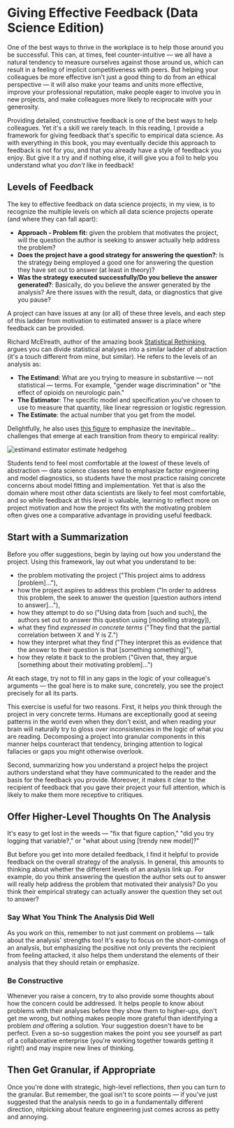 # Giving Effective Feedback (Data Science Edition)

One of the best ways to thrive in the workplace is to help those around you be successful. This can, at times, feel counter-intuitive — we all have a natural tendency to measure ourselves against those around us, which can result in a feeling of implicit competitiveness with peers. But helping your colleagues be more effective isn't just a good thing to do from an ethical perspective — it will also make your teams and units more effective, improve your professional reputation, make people eager to involve you in new projects, and make colleagues more likely to reciprocate with your generosity. 

Providing detailed, constructive feedback is one of the best ways to help colleagues. Yet it's a skill we rarely teach. In this reading, I provide a framework for giving feedback that's specific to empirical data science. As with everything in this book, you may eventually decide this approach to feedback is not for you, and that you already have a style of feedback you enjoy. But give it a try and if nothing else, it will give you a foil to help you understand what you *don't* like in feedback!

## Levels of Feedback

The key to effective feedback on data science projects, in my view, is to recognize the multiple levels on which all data science projects operate (and where they can fall apart):

- **Approach - Problem fit:** given the problem that motivates the project, will the question the author is seeking to answer actually help address the problem?
- **Does the project have a good strategy for answering the question?**: Is the strategy being employed a good one for answering the question they have set out to answer (at least in theory)? 
- **Was the strategy executed successfully/Do you believe the answer generated?**: Basically, do you believe the answer generated by the analysis? Are there issues with the result, data, or diagnostics that give you pause?

A project can have issues at any (or all) of these three levels, and each step of this ladder from motivation to estimated answer is a place where feedback can be provided.

Richard McElreath, author of the amazing book [Statistical Rethinking](https://xcelab.net/rm/), argues you can divide statistical analyses into a similar ladder of abstraction (it's a touch different from mine, but similar). He refers to the levels of an analysis as:

- **The Estimand**: What are you trying to measure in substantive — not statistical — terms. For example, "gender wage discrimination" or "the effect of opioids on neurologic pain." 
- **The Estimator**: The specific model and specification you've chosen to use to measure that quantity, like linear regression or logistic regression.
- **The Estimate**: the actual number that you get from the model. 

Delightfully, he also uses [this figure](https://youtu.be/mBEA7PKDmiY?si=pykJpxpC9uBJVQKM&t=206) to emphasize the inevitable... challenges that emerge at each transition from theory to empirical reality:

![estimand estimator estimate hedgehog](images/estimand_estimator_estimate.png)

Students tend to feel most comfortable at the lowest of these levels of abstraction — data science classes tend to emphasize factor engineering and model diagnostics, so students have the most practice raising concrete concerns about model fitting and implementation. Yet that is also the domain where most other data scientists are likely to feel most comfortable, and so while feedback at this level is valuable, learning to reflect more on project motivation and how the project fits with the motivating problem often gives one a comparative advantage in providing useful feedback.

## Start with a Summarization

Before you offer suggestions, begin by laying out how you understand the project. Using this framework, lay out what you understand to be:

- the problem motivating the project ("This project aims to address [problem]..."), 
- how the project aspires to address this problem ("In order to address this problem, the seek to answer the question [question authors intend to answer]..."), 
- how they attempt to do so ("Using data from [such and such], the authors set out to answer this question using [modelling strategy]),
- what they find *expressed in concrete terms* ("They find that the partial correlation between X and Y is Z.")
- how they interpret what they find ("They interpret this as evidence that the answer to their question is that [something something]"),
- how they relate it back to the problem ("Given that, they argue [something about their motivating problem]...")

At each stage, try not to fill in any gaps in the logic of your colleague's arguments — the goal here is to make sure, concretely, you see the project precisely for all its parts. 

This exercise is useful for two reasons. First, it helps *you* think through the project in very concrete terms. Humans are exceptionally good at seeing patterns in the world even when they don't exist, and when reading your brain will naturally try to gloss over inconsistencies in the logic of what you are reading. Decomposing a project into granular components in this manner helps counteract that tendency, bringing attention to logical fallacies or gaps you might otherwise overlook. 

Second, summarizing how you understand a project helps the project authors understand what they have communicated to the reader and the basis for the feedback you provide. Moreover, it makes it clear to the recipient of feedback that you gave their project your full attention, which is likely to make them more receptive to critiques.

## Offer Higher-Level Thoughts On The Analysis

It's easy to get lost in the weeds — "fix that figure caption," "did you try logging that variable?," or "what about using [trendy new model]?" 

But before you get into more detailed feedback, I find it helpful to provide feedback on the overall strategy of the analysis. In general, this amounts to thinking about whether the different levels of an analysis link up. For example, do you think answering the question the author sets out to answer will really help address the problem that motivated their analysis? Do you think their empirical strategy can actually answer the question they set out to answer?

### Say What You Think The Analysis Did Well

As you work on this, remember to not just comment on problems — talk about the analysis' strengths too! It's easy to focus on the short-comings of an analysis, but emphasizing the positive not only prevents the recipient from feeling attacked, it also helps them understand the elements of their analysis that they should retain or emphasize.

### Be Constructive

Whenever you raise a concern, try to also provide some thoughts about how the concern could be addressed. It helps people to know about problems with their analyses before they show them to higher-ups, don't get me wrong, but nothing makes people more grateful than identifying a problem *and* offering a solution. Your suggestion doesn't have to be perfect. Even a so-so suggestion makes the point you see yourself as part of a collaborative enterprise (you're working together towards getting it right!) and may inspire new lines of thinking.

## Then Get Granular, if Appropriate

Once you're done with strategic, high-level reflections, *then* you can turn to the granular. But remember, the goal isn't to score points — if you've just suggested that the analysis needs to go in a fundamentally different direction, nitpicking about feature engineering just comes across as petty and annoying. 